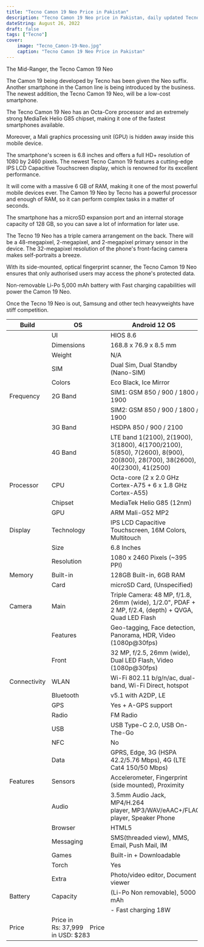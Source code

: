 ```yaml
---
title: "Tecno Camon 19 Neo Price in Pakistan"
description: "Tecno Camon 19 Neo price in Pakistan, daily updated Tecno phones including specs & information"
dateString: August 26, 2022
draft: false
tags: ["Tecno"]
cover:
    image: "Tecno_Camon-19-Neo.jpg"
    caption: "Tecno Camon 19 Neo Price in Pakistan"
---
```


The Mid-Ranger, the Tecno Camon 19 Neo

The Camon 19 being developed by Tecno has been given the Neo suffix. Another smartphone in the Camon line is being introduced by the business. The newest addition, the Tecno Camon 19 Neo, will be a low-cost smartphone. 

The Tecno Camon 19 Neo has an Octa-Core processor and an extremely strong MediaTek Helio G85 chipset, making it one of the fastest smartphones available. 

Moreover, a Mali graphics processing unit (GPU) is hidden away inside this mobile device. 

The smartphone's screen is 6.8 inches and offers a full HD+ resolution of 1080 by 2460 pixels. The newest Tecno Camon 19 features a cutting-edge IPS LCD Capacitive Touchscreen display, which is renowned for its excellent performance. 

It will come with a massive 6 GB of RAM, making it one of the most powerful mobile devices ever. The Camon 19 Neo by Tecno has a powerful processor and enough of RAM, so it can perform complex tasks in a matter of seconds. 

The smartphone has a microSD expansion port and an internal storage capacity of 128 GB, so you can save a lot of information for later use. 

The Tecno 19 Neo has a triple camera arrangement on the back. There will be a 48-megapixel, 2-megapixel, and 2-megapixel primary sensor in the device. The 32-megapixel resolution of the phone's front-facing camera makes self-portraits a breeze. 

With its side-mounted, optical fingerprint scanner, the Tecno Camon 19 Neo ensures that only authorised users may access the phone's protected data. 

Non-removable Li-Po 5,000 mAh battery with Fast charging capabilities will power the Camon 19 Neo. 

Once the Tecno 19 Neo is out, Samsung and other tech heavyweights have stiff competition.


| Build        | OS                                          | Android 12 OS                                                                                                               |  |
|--------------|---------------------------------------------|-----------------------------------------------------------------------------------------------------------------------------|--|
|              | UI                                          | HIOS 8.6                                                                                                                    |  |
|              | Dimensions                                  | 168.8 x 76.9 x 8.5 mm                                                                                                       |  |
|              | Weight                                      | N/A                                                                                                                         |  |
|              | SIM                                         | Dual Sim, Dual Standby (Nano-SIM)                                                                                           |  |
|              | Colors                                      | Eco Black, Ice Mirror                                                                                                       |  |
| Frequency    | 2G Band                                     | SIM1: GSM 850 / 900 / 1800 / 1900                                                                                           |  |
|              |                                             | SIM2: GSM 850 / 900 / 1800 / 1900                                                                                           |  |
|              | 3G Band                                     | HSDPA 850 / 900 / 2100                                                                                                      |  |
|              | 4G Band                                     | LTE band 1(2100), 2(1900), 3(1800), 4(1700/2100), 5(850), 7(2600), 8(900), 20(800), 28(700), 38(2600), 40(2300), 41(2500)   |  |
| Processor    | CPU                                         | Octa-core (2 x 2.0 GHz Cortex-A75 + 6 x 1.8 GHz Cortex-A55)                                                                 |  |
|              | Chipset                                     | MediaTek Helio G85 (12nm)                                                                                                   |  |
|              | GPU                                         | ARM Mali-G52 MP2                                                                                                            |  |
| Display      | Technology                                  | IPS LCD Capacitive Touchscreen, 16M Colors, Multitouch                                                                      |  |
|              | Size                                        | 6.8 Inches                                                                                                                  |  |
|              | Resolution                                  | 1080 x 2460 Pixels (~395 PPI)                                                                                               |  |
| Memory       | Built-in                                    | 128GB Built-in, 6GB RAM                                                                                                     |  |
|              | Card                                        | microSD Card, (Unspecified)                                                                                                 |  |
| Camera       | Main                                        | Triple Camera: 48 MP, f/1.8, 26mm (wide), 1/2.0", PDAF + 2 MP, f/2.4, (depth) + QVGA, Quad LED Flash                        |  |
|              | Features                                    | Geo-tagging, Face detection, Panorama, HDR, Video (1080p@30fps)                                                             |  |
|              | Front                                       | 32 MP, f/2.5, 26mm (wide), Dual LED Flash, Video (1080p@30fps)                                                              |  |
| Connectivity | WLAN                                        | Wi-Fi 802.11 b/g/n/ac, dual-band, Wi-Fi Direct, hotspot                                                                     |  |
|              | Bluetooth                                   | v5.1 with A2DP, LE                                                                                                          |  |
|              | GPS                                         | Yes + A-GPS support                                                                                                         |  |
|              | Radio                                       | FM Radio                                                                                                                    |  |
|              | USB                                         | USB Type-C 2.0, USB On-The-Go                                                                                               |  |
|              | NFC                                         | No                                                                                                                          |  |
|              | Data                                        | GPRS, Edge, 3G (HSPA 42.2/5.76 Mbps), 4G (LTE Cat4 150/50 Mbps)                                                             |  |
| Features     | Sensors                                     | Accelerometer, Fingerprint (side mounted), Proximity                                                                        |  |
|              | Audio                                       | 3.5mm Audio Jack, MP4/H.264 player, MP3/WAV/eAAC+/FLAC player, Speaker Phone                                                |  |
|              | Browser                                     | HTML5                                                                                                                       |  |
|              | Messaging                                   | SMS(threaded view), MMS, Email, Push Mail, IM                                                                               |  |
|              | Games                                       | Built-in + Downloadable                                                                                                     |  |
|              | Torch                                       | Yes                                                                                                                         |  |
|              | Extra                                       | Photo/video editor, Document viewer                                                                                         |  |
| Battery      | Capacity                                    | (Li-Po Non removable), 5000 mAh                                                                                             |  |
|              |                                             | - Fast charging 18W                                                                                                         |  |
| Price        | Price in Rs: 37,999    Price in USD: $283   |                                                                                                                             |  |